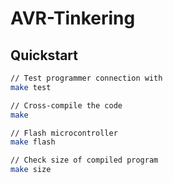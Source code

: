 # AVR-Tinkering

## Quickstart

```bash
// Test programmer connection with
make test

// Cross-compile the code
make

// Flash microcontroller
make flash

// Check size of compiled program
make size
```
